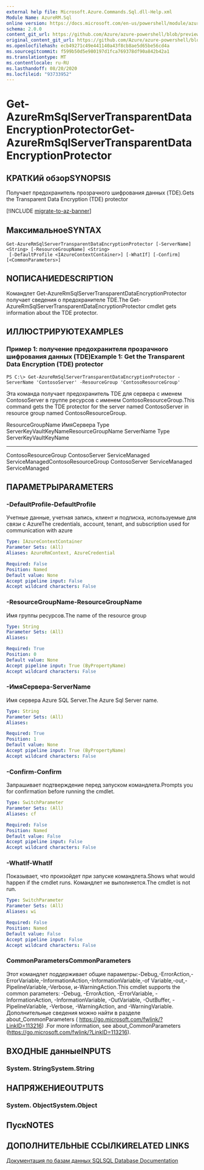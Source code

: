 ```yaml
---
external help file: Microsoft.Azure.Commands.Sql.dll-Help.xml
Module Name: AzureRM.Sql
online version: https://docs.microsoft.com/en-us/powershell/module/azurerm.sql/get-azurermsqlservertransparentdataencryptionprotector
schema: 2.0.0
content_git_url: https://github.com/Azure/azure-powershell/blob/preview/src/ResourceManager/Sql/Commands.Sql/help/Get-AzureRmSqlServerTransparentDataEncryptionProtector.md
original_content_git_url: https://github.com/Azure/azure-powershell/blob/preview/src/ResourceManager/Sql/Commands.Sql/help/Get-AzureRmSqlServerTransparentDataEncryptionProtector.md
ms.openlocfilehash: ecb49271c49e441140a43f8cb8ae5d65be56cd4a
ms.sourcegitcommit: f599b50d5e980197d1fca769378df90a842b42a1
ms.translationtype: MT
ms.contentlocale: ru-RU
ms.lasthandoff: 08/20/2020
ms.locfileid: "93733952"
---
```

# <span data-ttu-id="11db1-101">Get-AzureRmSqlServerTransparentDataEncryptionProtector</span><span class="sxs-lookup"><span data-stu-id="11db1-101">Get-AzureRmSqlServerTransparentDataEncryptionProtector</span></span>

## <span data-ttu-id="11db1-102">КРАТКИй обзор</span><span class="sxs-lookup"><span data-stu-id="11db1-102">SYNOPSIS</span></span>
<span data-ttu-id="11db1-103">Получает предохранитель прозрачного шифрования данных (TDE).</span><span class="sxs-lookup"><span data-stu-id="11db1-103">Gets the Transparent Data Encryption (TDE) protector</span></span>

[!INCLUDE [migrate-to-az-banner](../../includes/migrate-to-az-banner.md)]

## <span data-ttu-id="11db1-104">Максимальное</span><span class="sxs-lookup"><span data-stu-id="11db1-104">SYNTAX</span></span>

```
Get-AzureRmSqlServerTransparentDataEncryptionProtector [-ServerName] <String> [-ResourceGroupName] <String>
 [-DefaultProfile <IAzureContextContainer>] [-WhatIf] [-Confirm] [<CommonParameters>]
```

## <span data-ttu-id="11db1-105">NОПИСАНИЕ</span><span class="sxs-lookup"><span data-stu-id="11db1-105">DESCRIPTION</span></span>
<span data-ttu-id="11db1-106">Командлет Get-AzureRmSqlServerTransparentDataEncryptionProtector получает сведения о предохранителе TDE.</span><span class="sxs-lookup"><span data-stu-id="11db1-106">The Get-AzureRmSqlServerTransparentDataEncryptionProtector cmdlet gets information about the TDE protector.</span></span>

## <span data-ttu-id="11db1-107">ИЛЛЮСТРИРУЮТ</span><span class="sxs-lookup"><span data-stu-id="11db1-107">EXAMPLES</span></span>

### <span data-ttu-id="11db1-108">Пример 1: получение предохранителя прозрачного шифрования данных (TDE)</span><span class="sxs-lookup"><span data-stu-id="11db1-108">Example 1: Get the Transparent Data Encryption (TDE) protector</span></span>
```
PS C:\> Get-AzureRmSqlServerTransparentDataEncryptionProtector -ServerName 'ContosoServer' -ResourceGroup 'ContosoResourceGroup'
```

<span data-ttu-id="11db1-109">Эта команда получает предохранитель TDE для сервера с именем ContosoServer в группе ресурсов с именем ContosoResourceGroup.</span><span class="sxs-lookup"><span data-stu-id="11db1-109">This command gets the TDE protector for the server named ContosoServer in resource group named ContosoResourceGroup.</span></span>

<span data-ttu-id="11db1-110">ResourceGroupName ИмяСервера Type ServerKeyVaultKeyName</span><span class="sxs-lookup"><span data-stu-id="11db1-110">ResourceGroupName ServerName                   Type ServerKeyVaultKeyName</span></span>
----------------- ----------                   ---- ---------------------
<span data-ttu-id="11db1-111">ContosoResourceGroup ContosoServer ServiceManaged ServiceManaged</span><span class="sxs-lookup"><span data-stu-id="11db1-111">ContosoResourceGroup ContosoServer ServiceManaged ServiceManaged</span></span>

## <span data-ttu-id="11db1-112">ПАРАМЕТРЫ</span><span class="sxs-lookup"><span data-stu-id="11db1-112">PARAMETERS</span></span>

### <span data-ttu-id="11db1-113">-DefaultProfile</span><span class="sxs-lookup"><span data-stu-id="11db1-113">-DefaultProfile</span></span>
<span data-ttu-id="11db1-114">Учетные данные, учетная запись, клиент и подписка, используемые для связи с Azure</span><span class="sxs-lookup"><span data-stu-id="11db1-114">The credentials, account, tenant, and subscription used for communication with azure</span></span>

```yaml
Type: IAzureContextContainer
Parameter Sets: (All)
Aliases: AzureRmContext, AzureCredential

Required: False
Position: Named
Default value: None
Accept pipeline input: False
Accept wildcard characters: False
```

### <span data-ttu-id="11db1-115">-ResourceGroupName</span><span class="sxs-lookup"><span data-stu-id="11db1-115">-ResourceGroupName</span></span>
<span data-ttu-id="11db1-116">Имя группы ресурсов.</span><span class="sxs-lookup"><span data-stu-id="11db1-116">The name of the resource group</span></span>

```yaml
Type: String
Parameter Sets: (All)
Aliases:

Required: True
Position: 0
Default value: None
Accept pipeline input: True (ByPropertyName)
Accept wildcard characters: False
```

### <span data-ttu-id="11db1-117">-ИмяСервера</span><span class="sxs-lookup"><span data-stu-id="11db1-117">-ServerName</span></span>
<span data-ttu-id="11db1-118">Имя сервера Azure SQL Server.</span><span class="sxs-lookup"><span data-stu-id="11db1-118">The Azure Sql Server name.</span></span>

```yaml
Type: String
Parameter Sets: (All)
Aliases:

Required: True
Position: 1
Default value: None
Accept pipeline input: True (ByPropertyName)
Accept wildcard characters: False
```

### <span data-ttu-id="11db1-119">-Confirm</span><span class="sxs-lookup"><span data-stu-id="11db1-119">-Confirm</span></span>
<span data-ttu-id="11db1-120">Запрашивает подтверждение перед запуском командлета.</span><span class="sxs-lookup"><span data-stu-id="11db1-120">Prompts you for confirmation before running the cmdlet.</span></span>

```yaml
Type: SwitchParameter
Parameter Sets: (All)
Aliases: cf

Required: False
Position: Named
Default value: False
Accept pipeline input: False
Accept wildcard characters: False
```

### <span data-ttu-id="11db1-121">-WhatIf</span><span class="sxs-lookup"><span data-stu-id="11db1-121">-WhatIf</span></span>
<span data-ttu-id="11db1-122">Показывает, что произойдет при запуске командлета.</span><span class="sxs-lookup"><span data-stu-id="11db1-122">Shows what would happen if the cmdlet runs.</span></span>
<span data-ttu-id="11db1-123">Командлет не выполняется.</span><span class="sxs-lookup"><span data-stu-id="11db1-123">The cmdlet is not run.</span></span>

```yaml
Type: SwitchParameter
Parameter Sets: (All)
Aliases: wi

Required: False
Position: Named
Default value: False
Accept pipeline input: False
Accept wildcard characters: False
```

### <span data-ttu-id="11db1-124">CommonParameters</span><span class="sxs-lookup"><span data-stu-id="11db1-124">CommonParameters</span></span>
<span data-ttu-id="11db1-125">Этот командлет поддерживает общие параметры:-Debug,-ErrorAction,-ErrorVariable,-InformationAction,-InformationVariable,-of Variable,-out,-PipelineVariable,-Verbose, и-WarningAction.</span><span class="sxs-lookup"><span data-stu-id="11db1-125">This cmdlet supports the common parameters: -Debug, -ErrorAction, -ErrorVariable, -InformationAction, -InformationVariable, -OutVariable, -OutBuffer, -PipelineVariable, -Verbose, -WarningAction, and -WarningVariable.</span></span> <span data-ttu-id="11db1-126">Дополнительные сведения можно найти в разделе about_CommonParameters ( https://go.microsoft.com/fwlink/?LinkID=113216) .</span><span class="sxs-lookup"><span data-stu-id="11db1-126">For more information, see about_CommonParameters (https://go.microsoft.com/fwlink/?LinkID=113216).</span></span>

## <span data-ttu-id="11db1-127">ВХОДНЫЕ данные</span><span class="sxs-lookup"><span data-stu-id="11db1-127">INPUTS</span></span>

### <span data-ttu-id="11db1-128">System. String</span><span class="sxs-lookup"><span data-stu-id="11db1-128">System.String</span></span>

## <span data-ttu-id="11db1-129">НАПРЯЖЕНИЕ</span><span class="sxs-lookup"><span data-stu-id="11db1-129">OUTPUTS</span></span>

### <span data-ttu-id="11db1-130">System. Object</span><span class="sxs-lookup"><span data-stu-id="11db1-130">System.Object</span></span>

## <span data-ttu-id="11db1-131">Пуск</span><span class="sxs-lookup"><span data-stu-id="11db1-131">NOTES</span></span>

## <span data-ttu-id="11db1-132">ДОПОЛНИТЕЛЬНЫЕ ССЫЛКИ</span><span class="sxs-lookup"><span data-stu-id="11db1-132">RELATED LINKS</span></span>

[<span data-ttu-id="11db1-133">Документация по базам данных SQL</span><span class="sxs-lookup"><span data-stu-id="11db1-133">SQL Database Documentation</span></span>](https://docs.microsoft.com/azure/sql-database/)
